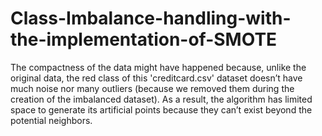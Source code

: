 # Class-Imbalance-handling-with-the-implementation-of-SMOTE
The compactness of the data might have happened because, unlike the original data, the red class of this 'creditcard.csv' dataset doesn’t have much noise nor many outliers (because we removed them during the creation of the imbalanced dataset). As a result, the algorithm has limited space to generate its artificial points because they can’t exist beyond the potential neighbors. 
